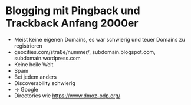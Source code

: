 # Blogging mit Pingback und Trackback Anfang 2000er
- Meist keine eigenen Domains, es war schwierig und teuer Domains zu registrieren
- geocities.com/straße/nummer/, subdomain.blogspot.com, subdomain.wordpress.com
- Keine heile Welt
- Spam
- Bei jedem anders
- Discoverability schwierig
- → Google
- Directories wie https://www.dmoz-odp.org/ 
